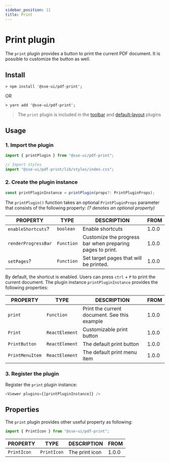 ```yaml
---
sidebar_position: 11
title: Print
---
```


# Print plugin

The `print` plugin provides a button to print the current PDF document. It is possible to customize the button as well.

## Install

```
> npm install '@sse-ui/pdf-print';
```

OR

```
> yarn add '@sse-ui/pdf-print';
```

> The `print` plugin is included in the [toolbar](/docs/sse-pdf-viewer/plugin/Toolbar) and [default-layout](/docs/sse-pdf-viewer/plugins/Default-layout) plugins

## Usage

### 1. Import the plugin

```javascript
import { printPlugin } from "@sse-ui/pdf-print";

// Import styles
import "@sse-ui/pdf-print/lib/styles/index.css";
```

### 2. Create the plugin instance

```javascript
const printPluginInstance = printPlugin(props?: PrintPluginProps);
```

The `printPlugin()` function takes an optional `PrintPluginProps` parameter that consists of the following property:
_(? denotes an optional property)_

| PROPERTY            | TYPE       | DESCRIPTION                                               | FROM  |
| ------------------- | ---------- | --------------------------------------------------------- | ----- |
| `enableShortcuts`?  | `boolean`  | Enable shortcuts                                          | 1.0.0 |
| `renderProgressBar` | `Function` | Customize the progress bar when preparing pages to print. | 1.0.0 |
| `setPages`?         | `Function` | Set target pages that will be printed.                    | 1.0.0 |

By default, the shortcut is enabled. Users can press `ctrl` + `P` to print the current document.
The plugin instance `printPluginInstance` provides the following properties:

| PROPERTY        | TYPE           | DESCRIPTION                                  | FROM  |
| --------------- | -------------- | -------------------------------------------- | ----- |
| `print`         | `Function`     | Print the current document. See this example | 1.0.0 |
| `Print`         | `ReactElement` | Customizable print button                    | 1.0.0 |
| `PrintButton`   | `ReactElement` | The default print button                     | 1.0.0 |
| `PrintMenuItem` | `ReactElement` | The default print menu item                  | 1.0.0 |

### 3. Register the plugin

Register the `print` plugin instance:

```javascript
<Viewer plugins={[printPluginInstance]} />
```

## Properties

The `print` plugin provides other useful property as following:

```javascript
import { PrintIcon } from "@sse-ui/pdf-print";
```

| PROPERTY    | TYPE        | DESCRIPTION    | FROM  |
| ----------- | ----------- | -------------- | ----- |
| `PrintIcon` | `PrintIcon` | The print icon | 1.0.0 |
